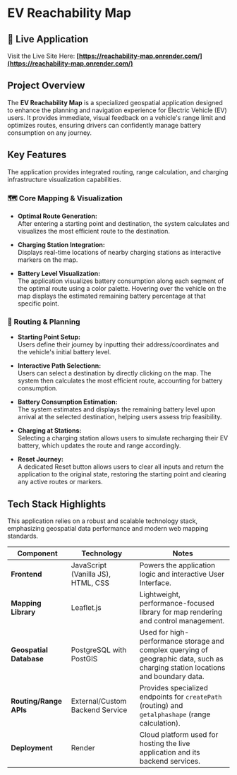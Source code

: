 # EV Reachability Map

## 🚀 Live Application

Visit the Live Site Here: **[https://reachability-map.onrender.com/](https://reachability-map.onrender.com/)**

## Project Overview

The **EV Reachability Map** is a specialized geospatial application designed to enhance the planning and navigation experience for Electric Vehicle (EV) users. It provides immediate, visual feedback on a vehicle's range limit and optimizes routes, ensuring drivers can confidently manage battery consumption on any journey.

## Key Features

The application provides integrated routing, range calculation, and charging infrastructure visualization capabilities.

### 🗺️ Core Mapping & Visualization

- **Optimal Route Generation:**  
  After entering a starting point and destination, the system calculates and visualizes the most efficient route to the destination.

- **Charging Station Integration:**  
  Displays real-time locations of nearby charging stations as interactive markers on the map.

- **Battery Level Visualization:**  
  The application visualizes battery consumption along each segment of the optimal route using a color palette. Hovering over the vehicle on the map displays the estimated remaining battery percentage at that specific point.

### 🚗 Routing & Planning

- **Starting Point Setup:**  
  Users define their journey by inputting their address/coordinates and the vehicle's initial battery level.

- **Interactive Path Selectionn:**  
  Users can select a destination by directly clicking on the map. The system then calculates the most efficient route, accounting for battery consumption.

- **Battery Consumption Estimation:**  
  The system estimates and displays the remaining battery level upon arrival at the selected destination, helping users assess trip feasibility.

- **Charging at Stations:**  
  Selecting a charging station allows users to simulate recharging their EV battery, which updates the route and range accordingly.

- **Reset Journey:**  
  A dedicated Reset button allows users to clear all inputs and return the application to the original state, restoring the starting point and clearing any active routes or markers.
  
## Tech Stack Highlights

This application relies on a robust and scalable technology stack, emphasizing geospatial data performance and modern web mapping standards.

| Component            | Technology                       | Notes |
|----------------------|----------------------------------|-------|
| **Frontend**          | JavaScript (Vanilla JS), HTML, CSS | Powers the application logic and interactive User Interface. |
| **Mapping Library**   | Leaflet.js                       | Lightweight, performance-focused library for map rendering and control management. |
| **Geospatial Database**| PostgreSQL with PostGIS          | Used for high-performance storage and complex querying of geographic data, such as charging station locations and boundary data. |
| **Routing/Range APIs**| External/Custom Backend Service  | Provides specialized endpoints for `createPath` (routing) and `getalphashape` (range calculation). |
| **Deployment**        | Render                           | Cloud platform used for hosting the live application and its backend services. |

